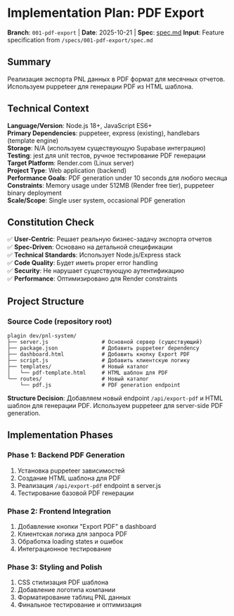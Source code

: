 # Implementation Plan: PDF Export

**Branch**: `001-pdf-export` | **Date**: 2025-10-21 | **Spec**: [spec.md](./spec.md)
**Input**: Feature specification from `/specs/001-pdf-export/spec.md`

## Summary

Реализация экспорта PNL данных в PDF формат для месячных отчетов. Используем puppeteer для генерации PDF из HTML шаблона.

## Technical Context

**Language/Version**: Node.js 18+, JavaScript ES6+  
**Primary Dependencies**: puppeteer, express (existing), handlebars (template engine)  
**Storage**: N/A (используем существующую Supabase интеграцию)  
**Testing**: jest для unit тестов, ручное тестирование PDF генерации  
**Target Platform**: Render.com (Linux server)  
**Project Type**: Web application (backend)  
**Performance Goals**: PDF generation under 10 seconds для любого месяца  
**Constraints**: Memory usage under 512MB (Render free tier), puppeteer binary deployment  
**Scale/Scope**: Single user system, occasional PDF generation

## Constitution Check

✅ **User-Centric**: Решает реальную бизнес-задачу экспорта отчетов  
✅ **Spec-Driven**: Основано на детальной спецификации  
✅ **Technical Standards**: Использует Node.js/Express stack  
✅ **Code Quality**: Будет иметь proper error handling  
✅ **Security**: Не нарушает существующую аутентификацию  
✅ **Performance**: Оптимизировано для Render constraints

## Project Structure

### Source Code (repository root)

```
plagin dev/pnl-system/
├── server.js                 # Основной сервер (существующий)
├── package.json              # Добавить puppeteer dependency
├── dashboard.html            # Добавить кнопку Export PDF
├── script.js                 # Добавить клиентскую логику
├── templates/                # Новый каталог
│   └── pdf-template.html     # HTML шаблон для PDF
└── routes/                   # Новый каталог
    └── pdf.js                # PDF generation endpoint
```

**Structure Decision**: Добавляем новый endpoint `/api/export-pdf` и HTML шаблон для генерации PDF. Используем puppeteer для server-side PDF generation.

## Implementation Phases

### Phase 1: Backend PDF Generation
1. Установка puppeteer зависимостей
2. Создание HTML шаблона для PDF
3. Реализация `/api/export-pdf` endpoint в server.js
4. Тестирование базовой PDF генерации

### Phase 2: Frontend Integration  
1. Добавление кнопки "Export PDF" в dashboard
2. Клиентская логика для запроса PDF
3. Обработка loading states и ошибок
4. Интеграционное тестирование

### Phase 3: Styling and Polish
1. CSS стилизация PDF шаблона
2. Добавление логотипа компании
3. Форматирование таблиц PNL данных
4. Финальное тестирование и оптимизация

